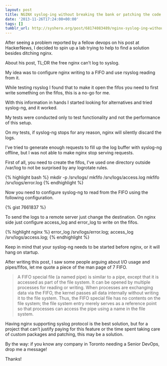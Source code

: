 ```yaml
---
layout: post
title: NGINX syslog-ing without breaking the bank or patching the code
date: '2013-11-26T17:24:00+00:00'
tags: []
tumblr_url: http://syshero.org/post/68174083489/nginx-syslog-ing-without-breaking-the-bank-or
---
```

After seeing a problem reported by a fellow devops on his post at HackerNews, I decided to spin up a lab trying to help to find a solution besides ditching nginx.

About his post, TL;DR the free nginx can’t log to syslog.
<!--more-->
My idea was to configure nginx writing to a FIFO and use rsyslog reading from it.

While testing rsyslog I found that to make it open the fifos you need to first write something on the fifos, this is a no-go for me.

With this information in hands I started looking for alternatives and tried syslog-ng, and it worked.

My tests were conducted only to test functionality and not the performance of this setup.

On my tests, if syslog-ng stops for any reason, nginx will silently discard the logs.

I’ve tried to generate enough requests to fill up the log buffer with syslog-ng offline, but I was not able to make nginx stop serving requests.

First of all, you need to create the fifos, I’ve used one directory outside /var/log to not be surprised by any logrotate rules.

{% highlight bash %}
mkdir -p /srv/logs/
mkfifo /srv/logs/access.log
mkfifo /srv/logs/error.log
{% endhighlight %}

Now you need to configure syslog-ng to read from the FIFO using the following configuration.

{% gist 7661837 %}

To send the logs to a remote server just change the destination.
On nginx side just configure access_log and error_log to write on the fifos.

{% highlight nginx %}
error_log /srv/logs/error.log;
access_log /srv/logs/access.log;
{% endhighlight %}

Keep in mind that your syslog-ng needs to be started before nginx, or it will hang on startup.

After writing this post, I saw some people arguing about I/O usage and pipes/fifos, let me quote a piece of the man page of 7 FIFO.


>A FIFO special file (a named pipe) is similar to a pipe, except that it is accessed as part of the file system. It can be opened by multiple processes for reading or writing. When processes are exchanging data via the FIFO, the kernel passes all data internally without writing it to the file system. Thus, the FIFO special file has no contents on the file system; the file system entry merely serves as a reference point so that processes can access the pipe using a name in the file system.


Having nginx supporting syslog protocol is the best solution, but for a project that can’t justify paying for this feature or the time spent taking care of custom packages and patching, this may be a solution.

By the way: if you know any company in Toronto needing a Senior DevOps, drop me a message!

Thanks!

